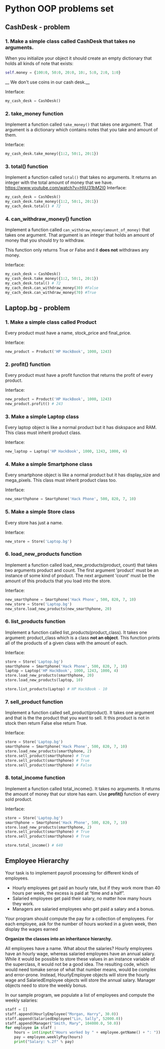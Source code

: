 # Python OOP problems set

## CashDesk - problem
### 1. Make a simple class called CashDesk that takes no arguments.

When you initialize your object it should create an empty dictionary that holds all kinds of note that exists: 
```python
self.money = {100:0, 50:0, 20:0, 10:, 5:0, 2:0, 1:0}
```
__ We don't use coins in our cash desk.__

Interface:
```python
my_cash_desk = CashDesk()
```

### 2. take_money function
Implement a function called ``take_money()`` that takes one argument. That argument is a dictionary which contains notes that you take and amount of them. 

Interface:
```python
my_cash_desk.take_money({1:2, 50:1, 20:1})
```

### 3. total() function
Implement a function called ``total()`` that takes no arguments. It returns an integer with the total amount of money that we have.
https://www.youtube.com/watch?v=HIjU31bM2l0
Interface:
```python
my_cash_desk = CashDesk()
my_cash_desk.take_money({1:2, 50:1, 20:1})
my_cach_desk.total() # 72
```

### 4. can_withdraw_money() function
Implement a function called ``can_withdraw_money(amount_of_money)`` that takes one argument. That argument is an integer that holds an amount of money that you should try to withdraw.

This function only returns True or False and it __does not__ withdraws any money.

Interface:
```python
my_cash_desk = CashDesk()
my_cash_desk.take_money({1:2, 50:1, 20:1})
my_cach_desk.total() # 72
my_cach_desk.can_withdraw_money(30) #False
my_cach_desk.can_withdraw_money(70) #True
```

## Laptop.bg - problem
### 1. Make a simple class called Product
Every product must have a name, stock_price and final_price.

Interface:
```python
new_product = Product('HP HackBook', 1000, 1243)
```

### 2. profit() function

Every product must have a profit function that returns the profit of every product.

Interface:
```python
new_product = Product('HP HackBook', 1000, 1243)
new_product.profit() # 243
```

### 3. Make a simple Laptop class
Every laptop object is like a normal product but it has diskspace and RAM. This class must inherit product class.

Interface:
```python
new_laptop = Laptop('HP HackBook', 1000, 1243, 1000, 4)
```

### 4. Make a simple Smartphone class
Every smartphone object is like a normal product but it has display_size and mega_pixels. This class must inherit product class too.

Interface:
```python
new_smarthphone = Smartphone('Hack Phone', 500, 820, 7, 10)
```

### 5. Make a simple Store class
Every store has just a name.

Interface:
```python
new_store = Store('Laptop.bg')
```

### 6. load_new_products function
Implement a function called load_new_products(product, count) that takes two arguments product and count. The first argument 'product' must be an instance of some kind of product. The next argument 'count' must be the amount of this products that you load into the store.

Interface:
```python
new_smarthphone = Smartphone('Hack Phone', 500, 820, 7, 10)
new_store = Store('Laptop.bg')
new_store.load_new_products(new_smarthphone, 20)
```

### 6. list_products function
Implement a function called list_products(product_class). It takes one argument: product_class which is a class __not an object__. This function prints all of the products of a given class with the amount of each.

Interface:
```python
store = Store('Laptop.bg')
smarthphone = Smartphone('Hack Phone', 500, 820, 7, 10)
laptop = Laptop('HP HackBook', 1000, 1243, 1000, 4)
store.load_new_products(smarthphone, 20)
store.load_new_products(laptop, 10)

store.list_products(Laptop) # HP HackBook - 10
```

### 7. sell_product function
Implement a function called sell_product(product). It takes one argument and that is the the product that you want to sell. It this product is not in stock then return False else return True.


Interface:
```python
store = Store('Laptop.bg')
smarthphone = Smartphone('Hack Phone', 500, 820, 7, 10)
store.load_new_products(smarthphone, 2)
store.sell_product(smarthphone) # True
store.sell_product(smarthphone) # True
store.sell_product(smarthphone) # False
```


### 8. total_income function
Implement a function called total_income(). It takes no arguments. It returns the amount of money that our store has earn. Use __profit()__ function of every sold product.

Interface:
```python
store = Store('Laptop.bg')
smarthphone = Smartphone('Hack Phone', 500, 820, 7, 10)
store.load_new_products(smarthphone, 2)
store.sell_product(smarthphone) # True
store.sell_product(smarthphone) # True

store.total_income() # 640
```

## Employee Hierarchy
Your task is to implement payroll processing for different kinds of employees.
- Hourly employees get paid an hourly rate, but if they work more than 40 hours per week, the excess is paid at “time and a half”.
- Salaried employees get paid their salary, no matter how many hours they work.
- Managers are salaried employees who get paid a salary and a bonus.

Your program should compute the pay for a collection of employees. For each employee, ask for the number of hours worked in a given week, then display the wages earned

__Organize the classes into an inheritance hierarchy.__

All employees have a name. What about the salaries? Hourly employees have an hourly wage, whereas salaried employees have an annual sal­ary. While it would be possible to store these values in an instance variable of the superclass, it would not be a good idea. The resulting code, which would need tomake sense of what that number means, would be complex and error-prone.
Instead, HourlyEmployee objects will store the hourly wage and SalariedEmployee objects will
store the annual salary. Manager objects need to store the weekly bonus.

In our sample program, we populate a list of employees and compute the weekly salaries:
```python
staff = []
staff.append(HourlyEmployee("Morgan, Harry", 30.0))
staff.append(SalariedEmployee("Lin, Sally", 52000.0))
staff.append(Manager("Smith, Mary", 104000.0, 50.0))
for employee in staff :
    hours = int(input("Hours worked by " + employee.getName() + ": "))
    pay = employee.weeklyPay(hours)
    print("Salary: %.2f" % pay)
```

